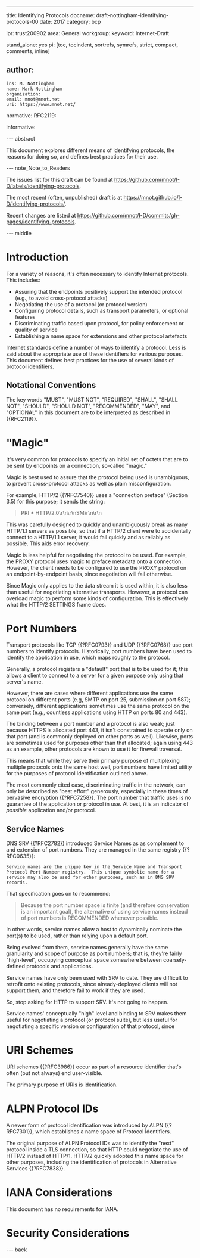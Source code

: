---
title: Identifying Protocols
docname: draft-nottingham-identifying-protocols-00
date: 2017
category: bcp

ipr: trust200902
area: General
workgroup:
keyword: Internet-Draft

stand_alone: yes
pi: [toc, tocindent, sortrefs, symrefs, strict, compact, comments, inline]

author:
 -
    ins: M. Nottingham
    name: Mark Nottingham
    organization:
    email: mnot@mnot.net
    uri: https://www.mnot.net/

normative:
  RFC2119:

informative:


--- abstract

This document explores different means of identifying protocols, the reasons for doing so, and
defines best practices for their use.


--- note_Note_to_Readers

The issues list for this draft can be found at <https://github.com/mnot/I-D/labels/identifying-protocols>.

The most recent (often, unpublished) draft is at <https://mnot.github.io/I-D/identifying-protocols/>.

Recent changes are listed at <https://github.com/mnot/I-D/commits/gh-pages/identifying-protocols>.


--- middle

# Introduction

For a variety of reasons, it's often necessary to identify Internet protocols. This includes:

- Assuring that the endpoints positively support the intended protocol (e.g., to avoid cross-protocol attacks)
- Negotiating the use of a protocol (or protocol version)
- Configuring protocol details, such as transport parameters, or optional features
- Discriminating traffic based upon protocol, for policy enforcement or quality of service
- Establishing a name space for extensions and other protocol artefacts

Internet standards define a number of ways to identify a protocol. Less is said about the
appropriate use of these identifiers for various purposes. This document defines best practices for
the use of several kinds of protocol identifiers.


## Notational Conventions

The key words "MUST", "MUST NOT", "REQUIRED", "SHALL", "SHALL NOT", "SHOULD", "SHOULD NOT",
"RECOMMENDED", "MAY", and "OPTIONAL" in this document are to be interpreted as described in
{{RFC2119}}.


# "Magic"

It's very common for protocols to specify an initial set of octets that are to be sent by endpoints
on a connection, so-called "magic."

Magic is best used to assure that the protocol being used is unambiguous, to prevent cross-protocol
attacks as well as plain misconfiguration.

For example, HTTP/2 {{?RFC7540}} uses a "connection preface" (Section 3.5) for this purpose; it
sends the string:

> PRI * HTTP/2.0\r\n\r\nSM\r\n\r\n

This was carefully designed to quickly and unambiguously break as many HTTP/1.1 servers as
possible, so that if a HTTP/2 client were to accidentally connect to a HTTP/1.1 server, it would
fail quickly and as reliably as possible. This aids error recovery.

Magic is less helpful for negotiating the protocol to be used. For example, the PROXY protocol
uses magic to preface metadata onto a connection. However, the client needs to be
configured to use the PROXY protocol on an endpoint-by-endpoint basis, since negotiation will fail
otherwise.

Since Magic only applies to the data stream it is used within, it is also less than useful for
negotiating alternative transports. However, a protocol can overload magic to perform some kinds of
configuration. This is effectively what the HTTP/2 SETTINGS frame does.





# Port Numbers

Transport protocols like TCP {{?RFC0793}} and UDP {{?RFC0768}} use port numbers to identify
protocols. Historically, port numbers have been used to identify the application in use, which maps
roughly to the protocol.

Generally, a protocol registers a "default" port that is to be used for it; this allows a client to
connect to a server for a given purpose only using that server's name.

However, there are cases where different applications use the same protocol on different ports
(e.g, SMTP on port 25, submission on port 587); conversely, different applications sometimes use
the same protocol on the same port (e.g., countless applications using HTTP on ports 80 and 443).

The binding between a port number and a protocol is also weak; just because HTTPS is allocated port
443, it isn't constrained to operate only on that port (and is commonly deployed on other ports as
well). Likewise, ports are sometimes used for purposes other than that allocated; again using 443
as an example, other protocols are known to use it for firewall traversal.

This means that while they serve their primary purpose of multiplexing multiple protocols onto the
same host well, port numbers have limited utility for the purposes of protocol identification
outlined above.

The most commonly cited case, discriminating traffic in the network, can only be described as "best
effort" generously, especially in these times of pervasive encryption {{?RFC7258}}. The port number
that traffic uses is no guarantee of the application or protocol in use. At best, it is an
indicator of *possible* application and/or protocol.


## Service Names

DNS SRV {{?RFC2782}} introduced Service Names as as complement to and extension of port numbers.
They are managed in the same registry {{?RFC0635}}:

    Service names are the unique key in the Service Name and Transport
    Protocol Port Number registry.  This unique symbolic name for a
    service may also be used for other purposes, such as in DNS SRV
    records.

That specification goes on to recommend:

> Because the port number space is finite (and therefore conservation is an important goal), the
> alternative of using service names instead of port numbers is RECOMMENDED whenever possible.

In other words, service names allow a host to dynamically nominate the port(s) to be used, rather
than relying upon a default port.

Being evolved from them, service names generally have the same granularity and scope of purpose as
port numbers; that is, they're fairly "high-level", occupying conceptual space somewhere between
coarsely-defined protocols and applications.

Service names have only been used with SRV to date. They are difficult to retrofit onto existing
protocols, since already-deployed clients will not support them, and therefore fail to work if they
are used.

So, stop asking for HTTP to support SRV. It's not going to happen.

Service names' conceptually "high" level and binding to SRV makes them useful for negotiating a protocol (or protocol suite), but less useful for negotiating a specific version or configuration of that protocol, since 


# URI Schemes

URI schemes {{?RFC3986}} occur as part of a resource identifier that's often (but not always) end
user-visible.

The primary purpose of URIs is identification.


# ALPN Protocol IDs

A newer form of protocol identification was introduced by ALPN {{?RFC7301}}, which establishes a
name space of Protocol Identifiers.

The original purpose of ALPN Protocol IDs was to identify the "next" protocol inside a TLS
connection, so that HTTP could negotiate the use of HTTP/2 instead of HTTP/1. HTTP/2 quickly
adopted this name space for other purposes, including the identification of protocols in
Alternative Services {{?RFC7838}}.

# IANA Considerations

This document has no requirements for IANA.

# Security Considerations


--- back
